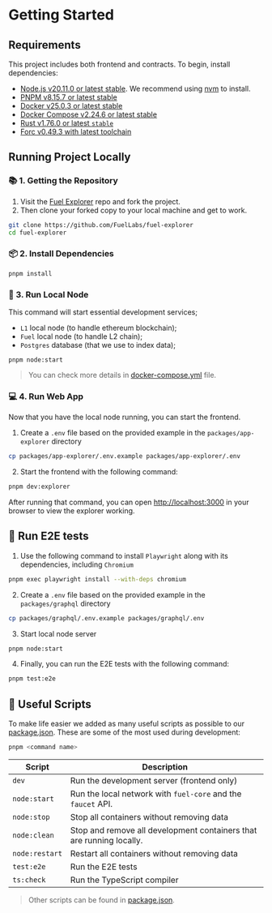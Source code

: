# Getting Started

## Requirements

This project includes both frontend and contracts. To begin, install dependencies:

- [Node.js v20.11.0 or latest stable](https://nodejs.org/en/). We recommend using [nvm](https://github.com/nvm-sh/nvm) to install.
- [PNPM v8.15.7 or latest stable](https://pnpm.io/installation/)
- [Docker v25.0.3 or latest stable](https://docs.docker.com/get-docker/)
- [Docker Compose v2.24.6 or latest stable](https://docs.docker.com/get-docker/)
- [Rust v1.76.0 or latest `stable`](https://www.rust-lang.org/tools/install)
- [Forc v0.49.3 with latest toolchain](https://install.fuel.network/latest)

## Running Project Locally

### 📚 1. Getting the Repository

1. Visit the [Fuel Explorer](https://github.com/FuelLabs/fuel-explorer) repo and fork the project.
2. Then clone your forked copy to your local machine and get to work.

```sh
git clone https://github.com/FuelLabs/fuel-explorer
cd fuel-explorer
```

### 📦 2. Install Dependencies

```sh
pnpm install
```

### 📒 3. Run Local Node

This command will start essential development services;

- `L1` local node (to handle ethereum blockchain);
- `Fuel` local node (to handle L2 chain);
- `Postgres` database (that we use to index data); 

```
pnpm node:start
```

> You can check more details in [docker-compose.yml](https://github.com/FuelLabs/fuel-explorer/blob/main/docker/docker-compose.yml) file.

### 💻 4. Run Web App

Now that you have the local node running, you can start the frontend.

1. Create a `.env` file based on the provided example in the `packages/app-explorer` directory

```sh
cp packages/app-explorer/.env.example packages/app-explorer/.env
```

2. Start the frontend with the following command:

```sh
pnpm dev:explorer
``` 

After running that command, you can open [http://localhost:3000](http://localhost:3000) in your browser to view the explorer working.

## 🧪 Run E2E tests

1. Use the following command to install `Playwright` along with its dependencies, including `Chromium` 

```sh
pnpm exec playwright install --with-deps chromium
```

2. Create a `.env` file based on the provided example in the `packages/graphql` directory

```sh
cp packages/graphql/.env.example packages/graphql/.env
```

3. Start local node server

```sh
pnpm node:start
```

4. Finally, you can run the E2E tests with the following command:

```sh
pnpm test:e2e
```

## 🧰 Useful Scripts

To make life easier we added as many useful scripts as possible to our [package.json](https://github.com/FuelLabs/fuel-explorer/blob/main/package.json). 
These are some of the most used during development:

```sh
pnpm <command name>
```

| Script         | Description                                                          |
| -------------- | -------------------------------------------------------------------- |
| `dev`          | Run the development server (frontend only)                           |
| `node:start`   | Run the local network with `fuel-core` and the `faucet` API.         |
| `node:stop`    | Stop all containers without removing data                            |
| `node:clean`   | Stop and remove all development containers that are running locally. |
| `node:restart` | Restart all containers without removing data                         |
| `test:e2e`     | Run the E2E tests                                                   |
| `ts:check`     | Run the TypeScript compiler                                          |

> Other scripts can be found in [package.json](https://github.com/FuelLabs/fuel-explorer/blob/main/package.json).
